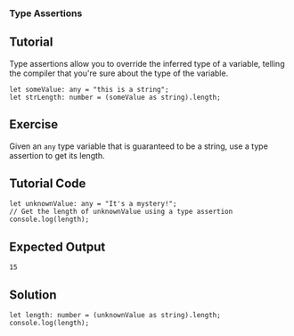 ### Type Assertions

Tutorial
-------
Type assertions allow you to override the inferred type of a variable, telling the compiler that you're sure about the type of the variable.

    let someValue: any = "this is a string";
    let strLength: number = (someValue as string).length;

Exercise
-------
Given an `any` type variable that is guaranteed to be a string, use a type assertion to get its length.

Tutorial Code
-------
    let unknownValue: any = "It's a mystery!";
    // Get the length of unknownValue using a type assertion
    console.log(length);

Expected Output
-------
    15

Solution
-------
    let length: number = (unknownValue as string).length;
    console.log(length);
